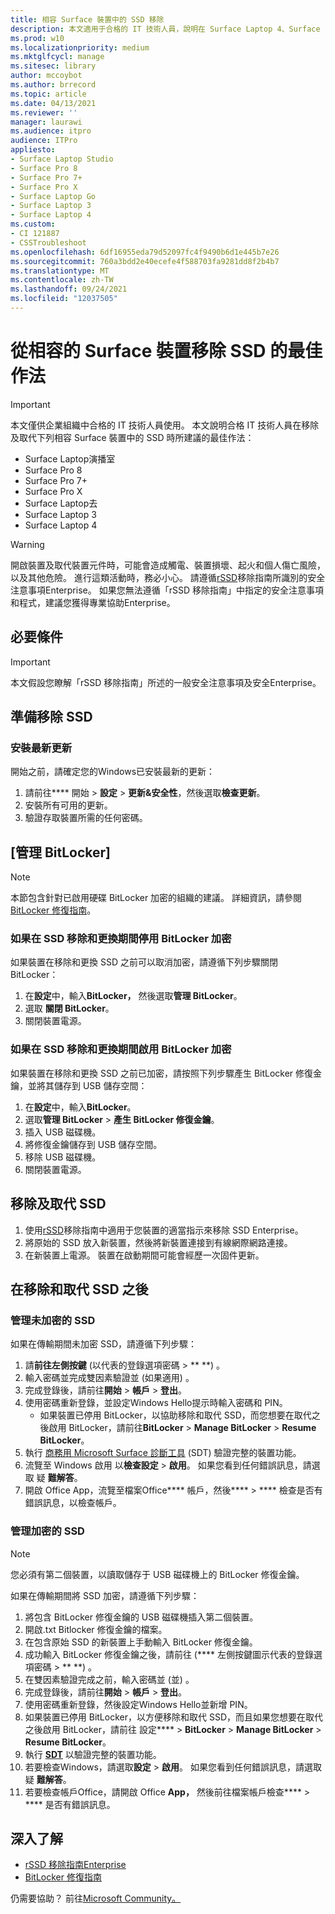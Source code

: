 ```yaml
---
title: 相容 Surface 裝置中的 SSD 移除
description: 本文適用于合格的 IT 技術人員，說明在 Surface Laptop 4、Surface Laptop 3、Surface Pro 7+、Surface Pro X 和 Surface Laptop Go 中移除和取代 SSD 的建議最佳做法。
ms.prod: w10
ms.localizationpriority: medium
ms.mktglfcycl: manage
ms.sitesec: library
author: mccoybot
ms.author: brrecord
ms.topic: article
ms.date: 04/13/2021
ms.reviewer: ''
manager: laurawi
ms.audience: itpro
audience: ITPro
appliesto:
- Surface Laptop Studio
- Surface Pro 8
- Surface Pro 7+
- Surface Pro X
- Surface Laptop Go
- Surface Laptop 3
- Surface Laptop 4
ms.custom:
- CI 121887
- CSSTroubleshoot
ms.openlocfilehash: 6df16955eda79d52097fc4f9490b6d1e445b7e26
ms.sourcegitcommit: 760a3bdd2e40ecefe4f588703fa9281dd8f2b4b7
ms.translationtype: MT
ms.contentlocale: zh-TW
ms.lasthandoff: 09/24/2021
ms.locfileid: "12037505"
---
```

# <a name="best-practices-for-ssd-removal-from-compatible-surface-devices"></a>從相容的 Surface 裝置移除 SSD 的最佳作法

> [!IMPORTANT]
> 本文僅供企業組織中合格的 IT 技術人員使用。 本文說明合格 IT 技術人員在移除及取代下列相容 Surface 裝置中的 SSD 時所建議的最佳作法：

- Surface Laptop演播室
- Surface Pro 8
- Surface Pro 7+
- Surface Pro X
- Surface Laptop去
- Surface Laptop 3
- Surface Laptop 4

> [!WARNING]
> 開啟裝置及取代裝置元件時，可能會造成觸電、裝置損壞、起火和個人傷亡風險，以及其他危險。  進行這類活動時，務必小心。 請遵循[rSSD](https://www.microsoft.com/download/100440)移除指南所識別的安全注意事項Enterprise。 如果您無法遵循「rSSD 移除指南」中指定的安全注意事項和程式，建議您獲得專業協助Enterprise。

## <a name="prerequisites"></a>必要條件

> [!IMPORTANT]
> 本文假設您瞭解「rSSD 移除指南」所述的一般安全注意事項及安全Enterprise。

## <a name="prepare-for-ssd-removal"></a>準備移除 SSD

### <a name="install-the-latest-updates"></a>安裝最新更新

開始之前，請確定您的Windows已安裝最新的更新：

1. 請前往**** 開始  >  **設定**  >  **更新&安全性**，然後選取**檢查更新**。
2. 安裝所有可用的更新。
3. 驗證存取裝置所需的任何密碼。  

## <a name="manage-bitlocker"></a>[管理 BitLocker]

> [!NOTE]
> 本節包含針對已啟用硬碟 BitLocker 加密的組織的建議。 詳細資訊，請參閱  [BitLocker 修復指南](/windows/security/information-protection/bitlocker/bitlocker-recovery-guide-plan)。

### <a name="if-bitlocker-encryption-is-disabled-during-ssd-removal-and-replacement"></a>如果在 SSD 移除和更換期間停用 BitLocker 加密

如果裝置在移除和更換 SSD 之前可以取消加密，請遵循下列步驟關閉 BitLocker：

1. 在**設定**中，輸入**BitLocker，** 然後選取**管理 BitLocker**。
2. 選取 **關閉 BitLocker**。
3. 關閉裝置電源。

### <a name="if-bitlocker-encryption-is-enabled-during-ssd-removal-and-replacement"></a>如果在 SSD 移除和更換期間啟用 BitLocker 加密

如果裝置在移除和更換 SSD 之前已加密，請按照下列步驟產生 BitLocker 修復金鑰，並將其儲存到 USB 儲存空間：

1. 在**設定**中，輸入**BitLocker**。
2. 選取**管理 BitLocker**  > **產生 BitLocker 修復金鑰**。
2. 插入 USB 磁碟機。
4. 將修復金鑰儲存到 USB 儲存空間。  
5. 移除 USB 磁碟機。  
6. 關閉裝置電源。

## <a name="remove-and-replace-ssd"></a>移除及取代 SSD

1. 使用[rSSD](https://www.microsoft.com/download/100440)移除指南中適用于您裝置的適當指示來移除 SSD Enterprise。
2. 將原始的 SSD 放入新裝置，然後將新裝置連接到有線網際網路連接。
3. 在新裝置上電源。 裝置在啟動期間可能會經歷一次固件更新。  

## <a name="after-ssd-removal-and-replacement"></a>在移除和取代 SSD 之後

### <a name="manage-unencrypted-ssds"></a>管理未加密的 SSD

如果在傳輸期間未加密 SSD，請遵循下列步驟：

1. 請**前往左側按鍵** (以代表的登錄選項密碼  >  ** **) 。  
2. 輸入密碼並完成雙因素驗證並 (如果適用) 。
3. 完成登錄後，請前往**開始**  >  **帳戶**  >  **登出**。  
4. 使用密碼重新登錄，並設定Windows Hello提示時輸入密碼和 PIN。
    - 如果裝置已停用 BitLocker，以協助移除和取代 SSD，而您想要在取代之後啟用 BitLocker，請前往**BitLocker**  >  **Manage BitLocker**  >  **Resume BitLocker**。  
6. 執行 [商務用 Microsoft Surface 診斷工具](surface-diagnostic-toolkit-for-business-intro.md) (SDT) 驗證完整的裝置功能。  
7. 流覽至 Windows 啟用 以**檢查設定**  >  **啟用**。  如果您看到任何錯誤訊息，請選取 疑 **難解答**。
8. 開啟 Office App，流覽至檔案Office**** 帳戶，然後****  >  **** 檢查是否有錯誤訊息，以檢查帳戶。  

### <a name="managing-encrypted-ssds"></a>管理加密的 SSD

> [!NOTE]
> 您必須有第二個裝置，以讀取儲存于 USB 磁碟機上的 BitLocker 修復金鑰。

如果在傳輸期間將 SSD 加密，請遵循下列步驟：

1. 將包含 BitLocker 修復金鑰的 USB 磁碟機插入第二個裝置。
2. 開啟.txt Bitlocker 修復金鑰的檔案。
3. 在包含原始 SSD 的新裝置上手動輸入 BitLocker 修復金鑰。  
4. 成功輸入 BitLocker 修復金鑰之後，請前往 (**** 左側按鍵圖示代表的登錄選項密碼  >  ** **) 。  
5. 在雙因素驗證完成之前，輸入密碼並 (並) 。
6. 完成登錄後，請前往**開始**  >  **帳戶**  >  **登出**。  
7. 使用密碼重新登錄，然後設定Windows Hello並新增 PIN。
8. 如果裝置已停用 BitLocker，以方便移除和取代 SSD，而且如果您想要在取代之後啟用 BitLocker，請前往 設定****  >  **BitLocker**  >  **Manage BitLocker**  >  **Resume BitLocker**。  
9. 執行 **[SDT](surface-diagnostic-toolkit-for-business-intro.md)** 以驗證完整的裝置功能。  
10. 若要檢查Windows，請選取**設定**  >  **啟用**。  如果您看到任何錯誤訊息，請選取 疑 **難解答**。
11. 若要檢查帳戶Office，請開啟 Office **App，** 然後前往檔案帳戶檢查****  >  **** 是否有錯誤訊息。

## <a name="learn-more"></a>深入了解

- [rSSD 移除指南Enterprise](https://www.microsoft.com/download/100440)
- [BitLocker 修復指南](/windows/security/information-protection/bitlocker/bitlocker-recovery-guide-plan)

仍需要協助？ 前往[Microsoft Community。](https://answers.microsoft.com/)
